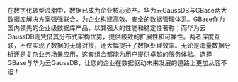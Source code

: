 在数字化转型浪潮中，数据已成为企业核心资产。华为云GaussDB与GBase两大数据库解决方案强强联合，为企业构建高效、安全的数据管理体系。GBase作为国内领先的企业级数据库产品，以其强大的性能和稳定性著称；而华为云GaussDB则凭借其分布式架构优势，提供极致的扩展性和可靠性。两者深度互联，不仅实现了数据的无缝对接，还大幅提升了数据处理效率。无论是海量数据分析还是复杂业务场景应用，这套组合都能为用户提供卓越的服务体验。选择GBase与华为云GaussDB，让您的企业在数据驱动未来发展的道路上更加从容不迫！